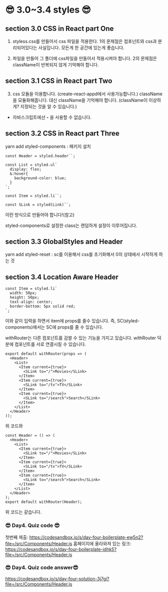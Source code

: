 # 😎 3.0~3.4 styles 😎

## section 3.0 CSS in React part One

1. styless.css를 만들어서 css 파일을 적용한다. 1의 문제점은 컴포넌트와 css과 분리되어있다는 사실입니다. 모든게 한 공간에 있는게 좋습니다.

2. 파일을 만들어 그 폴더에 css파일을 만들어서 적용시켜야 합니다. 2의 문제점은 className이 반복되지 않게 기억해야 합니다.

## section 3.1 CSS in React part Two

3. css 모듈을 이용합니다. (create-react-appd에서 사용가능합니다.) className을 모듈화해줍니다. 대신 className을 기억해야 합니다. (className이 이상하게? 지정되는 것을 알 수 있습니다.)

* 자바스크립트에선 __-__ 을 사용할 수 없습니다.

## section 3.2 CSS in React part Three

yarn add styled-components : 패키지 설치

```javascripts
const Header = styled.header``;

const List = styled.ul`
  display: flex;
  &:hover{
    background-color: blue;
  }
`;

const Item = styled.li``;

const SLink = styled(Link)``;
```

이런 방식으로 만들어야 합니다!(참고)

styled-components로 설정한 class는 랜덤하게 설정이 이루어집니다.

## section 3.3 GlobalStyles and Header

yarn add styled-reset : sc를 이용해서 css를 초기화해서 0의 상태에서 시작하게 하는 것

## section 3.4 Location Aware Header

```javascripts
const Item = styled.li`
  width: 50px;
  height: 50px;
  text-align: center;
  border-bottom: 5px solid red;
`;
```

이와 같이 입력을 하면서 item에 props를 줄수 있습니다. 즉, SC(styled-components)에서는 SC에 props를 줄 수 있습니다.

withRouter는 다른 컴포넌트를 감쌀 수 있는 기능을 가지고 있습니다. withRouter 덕분에 컴포넌트를 서로 연결시킬 수 있습니다.

```javascripts
export default withRouter(props => (
  <Header>
    <List>
      <Item current={true}>
        <SLink to="/">Movies</SLink>
      </Item>
      <Item current={true}>
        <SLink to="/tv">TV</SLink>
      </Item>
      <Item current={true}>
        <SLink to="/search">Search</SLink>
      </Item>
    </List>
  </Header>
));
```

위 코드와

```javascripts
const Header = () => (
  <Header>
    <List>
      <Item current={true}>
        <SLink to="/">Movies</SLink>
      </Item>
      <Item current={true}>
        <SLink to="/tv">TV</SLink>
      </Item>
      <Item current={true}>
        <SLink to="/search">Search</SLink>
      </Item>
    </List>
  </Header>
);
export default withRouter(Header);
```

위 코드는 같습니다.

### 😎 Day4. Quiz code 😎

첫번째 제출: <https://codesandbox.io/s/day-four-boilerplate-ew5n2?file=/src/Components/Header.js>
홈페이지에 올라와져 있는 링크: <https://codesandbox.io/s/day-four-boilerplate-idhk5?file=/src/Components/Header.js>

### 😎 Day4. Quiz code  answer😎

<https://codesandbox.io/s/day-four-solution-3j7gi?file=/src/Components/Header.js>
